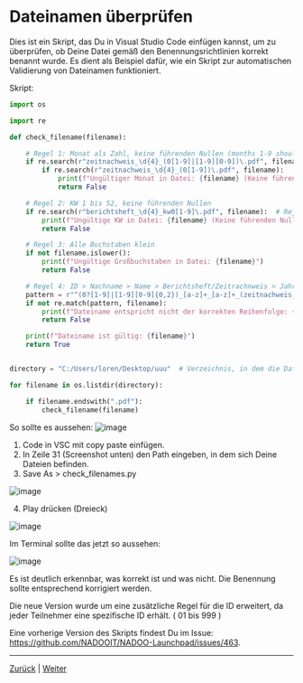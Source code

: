 # Dateinamen überprüfen

Dies ist ein Skript, das Du in Visual Studio Code einfügen kannst, um zu überprüfen, ob Deine Datei gemäß den Benennungsrichtlinien korrekt benannt wurde. Es dient als Beispiel dafür, wie ein Skript zur automatischen Validierung von Dateinamen funktioniert.

Skript:
```python
import os

import re

def check_filename(filename):

    # Regel 1: Monat als Zahl, keine führenden Nullen (months 1-9 should not have leading zeros)
    if re.search(r"zeitnachweis_\d{4}_(0[1-9]|[1-9][0-9])\.pdf", filename):
        if re.search(r"zeitnachweis_\d{4}_(0[1-9])\.pdf", filename):
            print(f"Ungültiger Monat in Datei: {filename} (Keine führenden Nullen erlaubt)")
            return False

    # Regel 2: KW 1 bis 52, keine führenden Nullen
    if re.search(r"berichtsheft_\d{4}_kw0[1-9]\.pdf", filename):  # Reject weeks with leading zero
        print(f"Ungültige KW in Datei: {filename} (Keine führenden Nullen erlaubt)")
        return False

    # Regel 3: Alle Buchstaben klein
    if not filename.islower():
        print(f"Ungültige Großbuchstaben in Datei: {filename}")
        return False

    # Regel 4: ID > Nachname > Name > Berichtsheft/Zeitrachnweis > Jahr > KW/Monat
    pattern = r"^(0?[1-9]|[1-9][0-9]{0,2})_[a-z]+_[a-z]+_(zeitnachweis_\d{4}_([1-9]|1[0-2])|berichtsheft_\d{4}_kw[1-5]?[0-9])\.pdf$"
    if not re.match(pattern, filename):
        print(f"Dateiname entspricht nicht der korrekten Reihenfolge: {filename}")
        return False

    print(f"Dateiname ist gültig: {filename}")
    return True


directory = "C:/Users/loren/Desktop/uuu"  # Verzeichnis, in dem die Dateien sind

for filename in os.listdir(directory):

    if filename.endswith(".pdf"):
        check_filename(filename)
```

So sollte es aussehen:
![image](https://github.com/user-attachments/assets/ac00367f-542f-48ca-80ef-7af5ef06cc0d)

1. Code in VSC mit copy paste einfügen.
2. In Zeile 31 (Screenshot unten) den Path eingeben, in dem sich Deine Dateien befinden.
3. Save As > check_filenames.py

![image](https://github.com/user-attachments/assets/5950250a-443e-4cd2-87e2-b8e4c36b45fd)

4. Play drücken (Dreieck)

![image](https://github.com/user-attachments/assets/985e8e4d-6826-44f9-9d5a-23fcb74f3930)

Im Terminal sollte das jetzt so aussehen:

![image](https://github.com/user-attachments/assets/3ee0c843-075b-4fe5-ab45-ec3f27257491)

Es ist deutlich erkennbar, was korrekt ist und was nicht. Die Benennung sollte entsprechend korrigiert werden.

Die neue Version wurde um eine zusätzliche Regel für die ID erweitert, da jeder Teilnehmer eine spezifische ID erhält. ( 01 bis 999 )

Eine vorherige Version des Skripts findest Du im Issue:
https://github.com/NADOOIT/NADOO-Launchpad/issues/463.

---

[Zurück](/docs/01-organisation/01-zeit-ausbildungsnachweise/02-dateibenennung/README.md) | [Weiter](/docs/01-organisation/02-arbeits-pausenzeiten/README.md)
